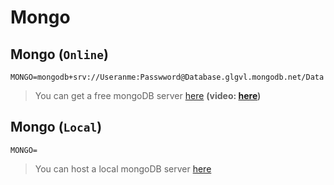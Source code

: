 # Mongo

## Mongo **(`Online`)**
```
MONGO=mongodb+srv://Useranme:Passwword@Database.glgvl.mongodb.net/Data
```
> You can get a free mongoDB server [here]() **(video: [here]())**

## Mongo **(`Local`)**
```
MONGO=
```
> You can host a local mongoDB server [here]()
